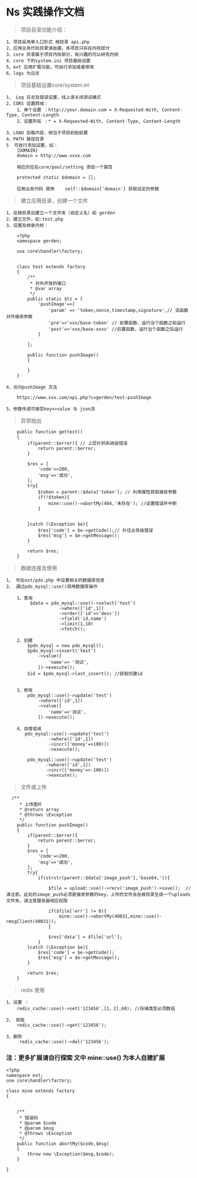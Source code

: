# Ns 实践操作文档


> 项目目录功能介绍：
    
    1、项目采用单入口形式 根目录 api.php
    2、应用业务代码目录请自建，本项目只存在内核部分
    3、core 目录属于项目内核部分，有兴趣的可以研究内核
    4、core 下的system.ini 项目基础设置
    5、ext 应用扩展功能，可自行添加或者修改
    6、logs 为日志
    

> 项目基础设置core/system.ini
    
    1、 Log 日志及错误设置，线上请关闭调试模式
    2、CORS 设置跨域：
        1、单个设置 ：http://your.domain.com = X-Requested-With, Content-Type, Content-Length
        2、设置所有 ：* = X-Requested-With, Content-Type, Content-Length
        
    3、LOAD 加载内容，相当于项目初始前置
    4、PATH 路径目录
    5  可自行添加设置，如：
        [DOMAIN]
        domain = http://www.xxxx.com
        
        相应的应在core/pool/setting 添加一个属性
        
        protected static $domain = [];
        
        应用业务代码 使用    self::$domain['domain'] 获取设定的参数
        

> 建立应用目录，创建一个文件
    
    1、在根目录出建立一个文件夹（自定义名）如 gerden
    2、建立文件，如:test.php
    3、设置及继承内核：
        
        <?php
        namespace gerden;
        
        use core\handler\factory;
 
   
        class test extends factory
        {
            /**
             * 对外开放的接口
             * @var array
             */
            public static $tz = [
                'pushImage'=>[
                    'param' => 'token,nonce,timestamp,signature',// 该函数对外接收参数
                    'pre'=>'xxx/base-token' // 前置函数，运行当个函数之前运行
                    'post'=>'xxx/base-xxxx' //后置函数，运行当个函数之后运行
                ]
        
            ];
            
            public function pushImage()
            {
                
            }
        }
        
    4、访问pushImage 方法
        
        https://www.xxx.com/api.php?c=gerden/test-pushImage
        
    5、参数传递可接受key=>value 与 json流
        
> 异常抛出

        public function gettest()
        {
            if(parent::$error){ // 上层扑抓系统级错误
                return parent::$error;
            }
    
            $res = [
                'code'=>200,
                'msg'=>'成功',
            ];
            try{
                $token = parent::$data['token']; // 利用属性获取接收参数
                if(!$token){
                    mine::use()->abortMy(404,'未存在'); //设置错误并中断
                }
               
    
            }catch (\Exception $e){
                $res['code'] = $e->getCode();// 扑住业务级错误
                $res['msg'] = $e->getMessage();
            }
    
            return $res;
        }
        
        


> 数据连接及使用
    
    1、 可在ext/pdo.php 中设置相关的数据库信息
    2、 通过pdo_mysql::use()调用数据库操作
    
        1、查询
             $data = pdo_mysql::use()->select('test')
                        ->where(['id',1])
                        ->order(['id'=>'desc'])
                        ->field('id,name')
                        ->limit(1,10)
                        ->fetch();
         
        2、创建
            $pdo_mysql = new pdo_mysql();
            $pdo_mysql->insert('test')
                ->value([
                    'name'=> '测试',
                ])->execute();
            $id = $pdo_mysql->last_insert(); //获取创建id
            
            
        3、修改
            pdo_mysql::use()->update('test')
                ->where(['id',1])
                ->value([
                    'name'=>'测试',
                ])->execute();
                
        4、自增或减
           pdo_mysql::use()->update('test')
                    ->where(['id',1])
                    ->incr(['money'=>100)])
                    ->execute();
                    
            pdo_mysql::use()->update('test')
                   ->where(['id',1])
                   ->incr(['money'=>-100)])
                   ->execute();
                   

> 文件或上传
    
      /**
         * 上传图片
         * @return array
         * @throws \Exception
         */
        public function pushImage()
        {
            if(parent::$error){
                return parent::$error;
            }
            $res = [
                'code'=>200,
                'msg'=>'成功',
            ];
            try{
                if(strstr(parent::$data['image_push'],'base64,')){
    
                    $file = upload::use()->recv('image_push')->save();  //请注意。此处的image_push必须是接收参数的key，上传的文件会在根目录生成一个uploads 文件夹，请注意服务器相应权限
    
                    if($file['err'] != 0){
                        mine::use()->abortMy(40031,mine::use()->msgClient(40031));
                    }
    
                    $res['data'] = $file['url'];
                }
            }catch (\Exception $e){
                $res['code'] = $e->getCode();
                $res['msg'] = $e->getMessage();
            }
    
            return $res;
        }
        
> redis 使用

    1、设置 ：
        redis_cache::use()->set('123456',[1，2],60); //存储类型必须数组
        
    2、 获取
        redis_cache::use()->get('123456');
        
    3、删除
         redis_cache::use()->del('123456');
         
         
### 注：更多扩展请自行探索  文中 mine::use() 为本人自建扩展

    <?php
    namespace ext;
    use core\handler\factory;
    
    class mine extends factory
    {
     
    
        /**
         * 错误码
         * @param $code
         * @param $msg
         * @throws \Exception
         */
        public function abortMy($code,$msg)
        {
            throw new \Exception($msg,$code);
        }
   
    }